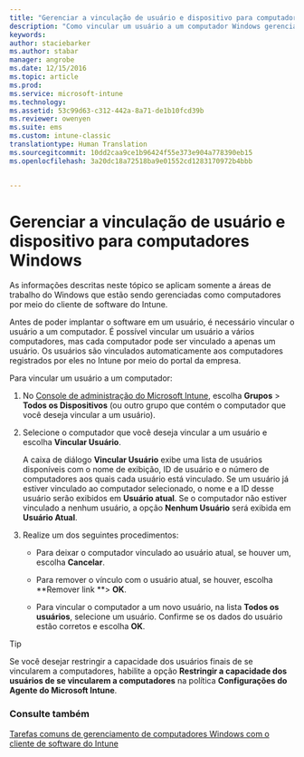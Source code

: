 ```yaml
---
title: "Gerenciar a vinculação de usuário e dispositivo para computadores Windows | Microsoft Docs"
description: "Como vincular um usuário a um computador Windows gerenciado pelo Intune."
keywords: 
author: staciebarker
ms.author: stabar
manager: angrobe
ms.date: 12/15/2016
ms.topic: article
ms.prod: 
ms.service: microsoft-intune
ms.technology: 
ms.assetid: 53c99d63-c312-442a-8a71-de1b10fcd39b
ms.reviewer: owenyen
ms.suite: ems
ms.custom: intune-classic
translationtype: Human Translation
ms.sourcegitcommit: 10dd2caa9ce1b96424f55e373e904a778390eb15
ms.openlocfilehash: 3a20dc18a72518ba9e01552cd1283170972b4bbb


---
```


# <a name="manage-user-device-linking-for-windows-pcs"></a>Gerenciar a vinculação de usuário e dispositivo para computadores Windows
As informações descritas neste tópico se aplicam somente a áreas de trabalho do Windows que estão sendo gerenciadas como computadores por meio do cliente de software do Intune. 

Antes de poder implantar o software em um usuário, é necessário vincular o usuário a um computador. É possível vincular um usuário a vários computadores, mas cada computador pode ser vinculado a apenas um usuário. Os usuários são vinculados automaticamente aos computadores registrados por eles no Intune por meio do portal da empresa.

Para vincular um usuário a um computador:

1.  No [Console de administração do Microsoft Intune](https://manage.microsoft.com/), escolha **Grupos** &gt; **Todos os Dispositivos** (ou outro grupo que contém o computador que você deseja vincular a um usuário).

2.  Selecione o computador que você deseja vincular a um usuário e escolha **Vincular Usuário**.

    A caixa de diálogo **Vincular Usuário** exibe uma lista de usuários disponíveis com o nome de exibição, ID de usuário e o número de computadores aos quais cada usuário está vinculado. Se um usuário já estiver vinculado ao computador selecionado, o nome e a ID desse usuário serão exibidos em **Usuário atual**. Se o computador não estiver vinculado a nenhum usuário, a opção **Nenhum Usuário** será exibida em **Usuário Atual**.

3.  Realize um dos seguintes procedimentos:

    -   Para deixar o computador vinculado ao usuário atual, se houver um, escolha **Cancelar**.

    -   Para remover o vínculo com o usuário atual, se houver, escolha **Remover link **&gt; **OK**.

    -   Para vincular o computador a um novo usuário, na lista **Todos os usuários**, selecione um usuário. Confirme se os dados do usuário estão corretos e escolha **OK**.

> [!TIP]
> Se você desejar restringir a capacidade dos usuários finais de se vincularem a computadores, habilite a opção **Restringir a capacidade dos usuários de se vincularem a computadores** na política **Configurações do Agente do Microsoft Intune**.

### <a name="see-also"></a>Consulte também

[Tarefas comuns de gerenciamento de computadores Windows com o cliente de software do Intune](common-windows-pc-management-tasks-with-the-microsoft-intune-computer-client.md)


<!--HONumber=Dec16_HO3-->


